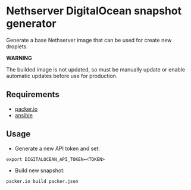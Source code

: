 # Nethserver DigitalOcean snapshot generator

Generate a base Nethserver image that can be used for create new droplets.

**WARNING**

The builded image is not updated, so must be manually update or enable automatic
updates before use for production.

## Requirements

* [packer.io](https://packer.io/)
* [ansible](https://www.ansible.com/)

## Usage

* Generate a new API token and set:
```
export DIGITALOCEAN_API_TOKEN=<TOKEN>
```

* Build new snapshot:
```
packer.io build packer.json 
```
